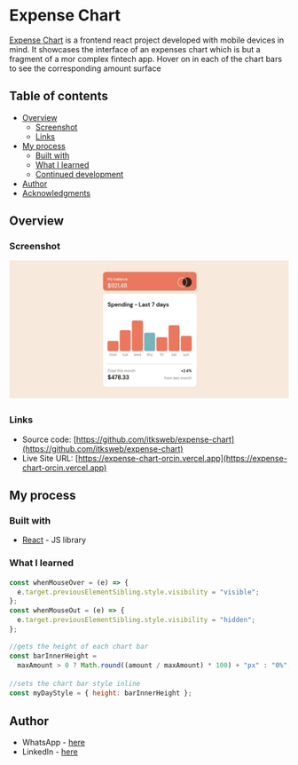 # Expense Chart

[Expense Chart](https://expense-chart-orcin.vercel.app) is a frontend react project developed with mobile devices in mind. It showcases the interface of an expenses chart which is but a fragment of a mor complex fintech app. Hover on in each of the chart bars to see the corresponding amount surface

## Table of contents

- [Overview](#overview)
  - [Screenshot](#screenshot)
  - [Links](#links)
- [My process](#my-process)
  - [Built with](#built-with)
  - [What I learned](#what-i-learned)
  - [Continued development](#continued-development)
- [Author](#author)
- [Acknowledgments](#acknowledgments)

## Overview

### Screenshot

![](./screenshot.jpg)

### Links

- Source code: [https://github.com/itksweb/expense-chart](https://github.com/itksweb/expense-chart)
- Live Site URL: [https://expense-chart-orcin.vercel.app](https://expense-chart-orcin.vercel.app)

## My process

### Built with

- [React](https://reactjs.org/) - JS library

### What I learned

```js
const whenMouseOver = (e) => {
  e.target.previousElementSibling.style.visibility = "visible";
};
const whenMouseOut = (e) => {
  e.target.previousElementSibling.style.visibility = "hidden";
};
```

```js
//gets the height of each chart bar
const barInnerHeight =
  maxAmount > 0 ? Math.round((amount / maxAmount) * 100) + "px" : "0%";

//sets the chart bar style inline
const myDayStyle = { height: barInnerHeight };
```

## Author

- WhatsApp - [here](https://wa.me/2348060719978)
- LinkedIn - [here](https://www.linkedin.com/in/kingsleyikpefan)
